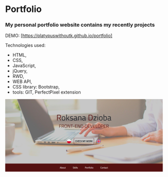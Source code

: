 # Portfolio
### My personal portfolio website contains my recently projects

DEMO: [https://platypuswithoutk.github.io/portfolio]

Technologies used:
* HTML, 
* CSS, 
* JavaScript, 
* jQuery, 
* RWD, 
* WEB API, 
* CSS library: Bootstrap,
* tools: GIT, PerfectPixel extension

![portfolio-layout full screen](https://github.com/platypuswithoutk/portfolio/blob/master/img/portfolio-main.png)
